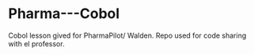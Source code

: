 # Pharma---Cobol
Cobol lesson gived for PharmaPilot/ Walden. Repo used for code sharing with el professor.
